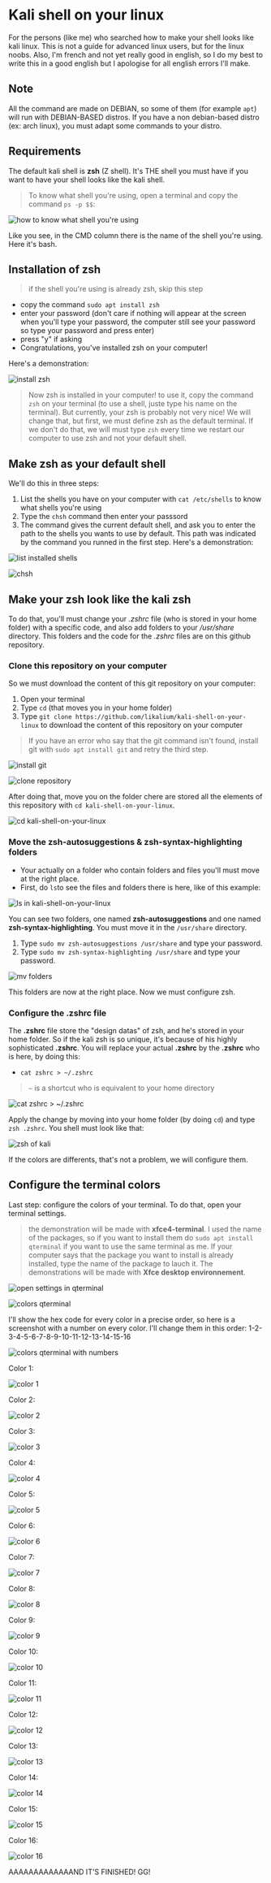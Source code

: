 # Kali shell on your linux
For the persons (like me) who searched how to make your shell looks like kali linux. This is not a guide for advanced linux users, but for the linux noobs. Also, I'm french and not yet really good in english, so I do my best to write this in a good english but I apologise for all english errors I'll make.

## Note
All the command are made on DEBIAN, so some of them (for example `apt`) will run with DEBIAN-BASED distros. If you have a non debian-based distro (ex: arch linux), you must adapt some commands to your distro.

## Requirements
The default kali shell is **zsh** (Z shell). It's THE shell you must have if you want to have your shell looks like the kali shell.

> To know what shell you're using, open a terminal and copy the command `ps -p $$`:

![how to know what shell you're using](https://github.com/likalium/kali-shell-on-your-linux/blob/main/assets/know_shell_using.png)

Like you see, in the CMD column there is the name of the shell you're using. Here it's bash.

## Installation of zsh
> if the shell you're using is already zsh, skip this step

  - copy the command `sudo apt install zsh`
  - enter your password (don't care if nothing will appear at the screen when you'll type your password, the computer still see your password so type your password and press enter)
  - press "y" if asking
  - Congratulations, you've installed zsh on your computer!

Here's a demonstration:

![install zsh](https://github.com/likalium/kali-shell-on-your-linux/blob/main/assets/install_zsh.png)

> Now zsh is installed in your computer! to use it, copy the command `zsh` on your terminal (to use a shell, juste type his name on the terminal). But currently, your zsh is probably not very nice! We will change that, but first, we must define zsh as the default terminal. If we don't do that, we will must type `zsh` every time we restart our computer to use zsh and not your default shell.

## Make zsh as your default shell
We'll do this in three steps:
  1. List the shells you have on your computer with `cat /etc/shells` to know what shells you're using
  2. Type the `chsh` command then enter your passsord
  3. The command gives the current default shell, and ask you to enter the path to the shells you wants to use by default. This path was indicated by the command you runned in the first step. Here's a demonstration:

![list installed shells](https://github.com/likalium/kali-shell-on-your-linux/blob/main/assets/list_shells.png)

![chsh](https://github.com/likalium/kali-shell-on-your-linux/blob/main/assets/chsh.png)

## Make your zsh look like the kali zsh
To do that, you'll must change your *.zshrc* file (who is stored in your home folder) with a specific code, and also add folders to your */usr/share* directory. This folders and the code for the *.zshrc* files are on this github repository. 

### Clone this repository on your computer

So we must download the content of this git repository on your computer:
  1.  Open your terminal
  2.  Type `cd` (that moves you in your home folder)
  3.  Type `git clone https://github.com/likalium/kali-shell-on-your-linux` to download the content of this repository on your computer
  > If you have an error who say that the git command isn't found, install git with `sudo apt install git` and retry the third step.
  
  ![install git](https://github.com/likalium/kali-shell-on-your-linux/blob/main/assets/install_git1.png)
  
  ![clone repository](https://github.com/likalium/kali-shell-on-your-linux/blob/main/assets/install_git2.png)
  
  
  
  After doing that, move you on the folder chere are stored all the elements of this repository with `cd kali-shell-on-your-linux`.
  
  ![cd kali-shell-on-your-linux](https://github.com/likalium/kali-shell-on-your-linux/blob/main/assets/cd_kali-shell-on-your-linux.png)
  
  ### Move the zsh-autosuggestions & zsh-syntax-highlighting folders
  - Your actually on a folder who contain folders and files you'll must move at the right place.
  - First, do `ls`to see the files and folders there is here, like of this example:

![ls in kali-shell-on-your-linux](https://github.com/likalium/kali-shell-on-your-linux/blob/main/assets/ls.png)

You can see two folders, one named **zsh-autosuggestions** and one named **zsh-syntax-highlighting**. You must move it in the `/usr/share` directory.
  1.  Type `sudo mv zsh-autosuggestions /usr/share` and type your password.
  2.  Type `sudo mv zsh-syntax-highlighting /usr/share` and type your password.

![mv folders](https://github.com/likalium/kali-shell-on-your-linux/blob/main/assets/mv.png)

This folders are now at the right place. Now we must configure zsh.

### Configure the .zshrc file
The **.zshrc** file store the "design datas" of zsh, and he's stored in your home folder. So if the kali zsh is so unique, it's because of his highly sophisticated **.zshrc**.
You will replace your actual **.zshrc** by the **.zshrc** who is here, by doing this:
  - `cat zshrc > ~/.zshrc`
> `~` is a shortcut who is equivalent to your home directory

![cat zshrc > ~/.zshrc](https://github.com/likalium/kali-shell-on-your-linux/blob/main/assets/cat_zshrc.png)

Apply the change by moving into your home folder (by doing `cd`) and type `zsh .zshrc`. You shell must look like that:

![zsh of kali](https://github.com/likalium/kali-shell-on-your-linux/blob/main/assets/kali_zsh.png)

If the colors are differents, that's not a problem, we will configure them.

## Configure the terminal colors
Last step: configure the colors of your terminal. To do that, open your terminal settings. 
> the demonstration will be made with **xfce4-terminal**. I used the name of the packages, so if you want to install them do `sudo apt install qterminal` if you want to use the same terminal as me. If your computer says that the package you want to install is already installed, type the name of the package to lauch it. The demonstrations will be made with **Xfce desktop environnement**.

![open settings in qterminal](https://github.com/likalium/kali-shell-on-your-linux/blob/main/assets/settings_qterminal.png)

![colors qterminal](https://github.com/likalium/kali-shell-on-your-linux/blob/main/assets/colors_qterminal.png)

I'll show the hex code for every color in a precise order, so here is a screenshot with a number on every color. I'll change them in this order: 1-2-3-4-5-6-7-8-9-10-11-12-13-14-15-16

![colors qterminal with numbers](https://github.com/likalium/kali-shell-on-your-linux/blob/main/assets/colors_qterminal_with_numbers.png)

Color 1:

![color 1](https://github.com/likalium/kali-shell-on-your-linux/blob/main/assets/color1.png)

Color 2:

![color 2](https://github.com/likalium/kali-shell-on-your-linux/blob/main/assets/color2.png)

Color 3:

![color 3](https://github.com/likalium/kali-shell-on-your-linux/blob/main/assets/color3.png)

Color 4:

![color 4](https://github.com/likalium/kali-shell-on-your-linux/blob/main/assets/color4.png)

Color 5:

![color 5](https://github.com/likalium/kali-shell-on-your-linux/blob/main/assets/color5.png)

Color 6:

![color 6](https://github.com/likalium/kali-shell-on-your-linux/blob/main/assets/color6.png)

Color 7:

![color 7](https://github.com/likalium/kali-shell-on-your-linux/blob/main/assets/color7.png)

Color 8:

![color 8](https://github.com/likalium/kali-shell-on-your-linux/blob/main/assets/color8.png)

Color 9:

![color 9](https://github.com/likalium/kali-shell-on-your-linux/blob/main/assets/color9.png)

Color 10:

![color 10](https://github.com/likalium/kali-shell-on-your-linux/blob/main/assets/color10.png)

Color 11:

![color 11](https://github.com/likalium/kali-shell-on-your-linux/blob/main/assets/color11.png)

Color 12:

![color 12](https://github.com/likalium/kali-shell-on-your-linux/blob/main/assets/color12.png)

Color 13:

![color 13](https://github.com/likalium/kali-shell-on-your-linux/blob/main/assets/color13.png)

Color 14:

![color 14](https://github.com/likalium/kali-shell-on-your-linux/blob/main/assets/color14.png)

Color 15:

![color 15](https://github.com/likalium/kali-shell-on-your-linux/blob/main/assets/color15.png)

Color 16:

![color 16](https://github.com/likalium/kali-shell-on-your-linux/blob/main/assets/color16.png)


AAAAAAAAAAAAAND IT'S FINISHED! GG!
